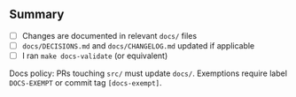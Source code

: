 ## Summary

- [ ] Changes are documented in relevant `docs/` files
- [ ] `docs/DECISIONS.md` and `docs/CHANGELOG.md` updated if applicable
- [ ] I ran `make docs-validate` (or equivalent)

Docs policy: PRs touching `src/` must update `docs/`. Exemptions require label `DOCS-EXEMPT` or commit tag `[docs-exempt]`.
